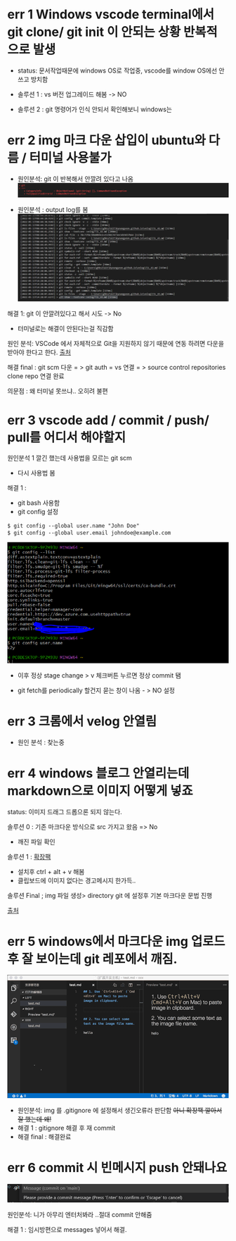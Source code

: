 # err 1 Windows vscode terminal에서 git clone/ git init 이 안되는 상황 반복적으로 발생
- status:  문서작업때문에  windows OS로 작업중, vscode를 window OS에선 안쓰고 방치함 
- 솔루션 1 : vs  버전 업그레이드 해봄 -> NO

- 솔루션 2 : git 명령어가 인식 안되서 확인해보니 windows는 


 # err 2 img 마크 다운 삽입이 ubuntu와 다름 / 터미널 사용불가
 
- 원인분석: git 이 반복해서 안깔려 있다고 나옴
![](../img/0514.PNG)


- 원인분석 : output log를 봄
![](../img/err2.PNG)

해결 1: git 이 안깔려있다고 해서 시도 -> No

- 터미널로는 해결이 안된다는걸 직감함

원인 분석: VSCode 에서 자체적으로 Git을 지원하지 않기 때문에 연동 하려면 다운을 받아야 한다고 한다. 
[출처](https://kaikaikai.tistory.com/93)

해결 final : git scm 다운 
= > git auth = vs 연결 
= > source control repositories clone repo 연결 완료

의문점 : 왜 터미널 못쓰냐.. 오히려 불편 



# err 3 vscode  add / commit / push/ pull를 어디서 해야할지

원인분석 1 깔긴 했는데 사용법을 모르는 git scm 
- 다시 사용법 봄

해결 1 : 
 - git bash 사용함
- git config 설정 

```
$ git config --global user.name "John Doe"
$ git config --global user.email johndoe@example.com
```       
![](../img/0514-1.PNG)

- 이후 정상 stage change > v 체크버튼 누르면 정상 commit 됌

- git fetch를 periodically 할건지 묻는 창이 나옴 - > NO 설정


# err 3 크롬에서 velog 안열림 

- 원인 분석 : 찾는중

# err 4 windows 블로그 안열리는데 markdown으로 이미지 어떻게 넣죠
status: 이미지 드래그 드롭으론 되지 않는다.

솔루션 0 : 기존 마크다운 방식으로 src 가지고 왔음 => No
  -  깨진 파일 확인

솔루션 1  : [확장팩](https://marketplace.visualstudio.com/items?itemName=mushan.vscode-paste-image) 
- 설치후 ctrl + alt + v 해봄 
- 클립보드에 이미지 없다는 경고메시지 한가득..

솔루션 Final ; 
     img 파일 생성> directory git 에 설정후 기본 마크다운 문법 진행 

[출처](https://blog.naver.com/PostView.naver?blogId=chandong83&logNo=220812226888&parentCategoryNo=&categoryNo=80&viewDate=&isShowPopularPosts=true&from=search)
# err 5 windows에서 마크다운 img 업로드 후 잘 보이는데  git 레포에서 깨짐.


![](../img/2022-05-14-00-03-07.png)
- 원인분석: img 를 .gitignore 에 설정해서 생긴오류라 판단함
~~아니 확장팩 깔아서 잘 했는데 왜!~~
- 해결 1 : gitignore 해결 후 재 commit 
- 해결 final : 해결완료

# err 6 commit 시 빈메시지 push 안돼나요
![](../img/0514-2.PNG)

원인분석: 니가 아무리 엔터처봐라 ..절대 commit 안해줌

해결 1 : 임시방편으로 messages 넣어서 해결.



